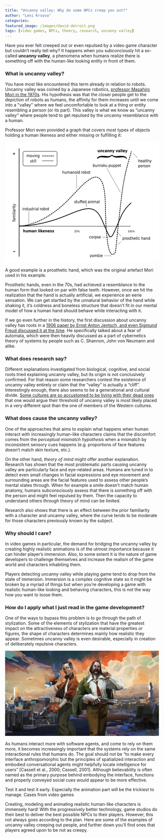 ```yaml
---
title: "Uncanny valley: Why do some NPCs creep you out?"
author: "Leni Krsova"
categories: 
featured_image: /images/david-detroit.png
tags: [video games, NPCs, theory, research, uncanny valley]
---
```


Have you ever felt creeped out or even repulsed by a video game character but couldn’t really tell why? It happens when you subconciously hit a so-called **uncanny valley**, a phenomena when humans realize there is something off with the human-like looking entity in front of them.

### What is uncanny valley?
You have most like encountered this term already in relation to robots. Uncanny valley was coined by a Japanese robotics, [professor Masahiro Mori in the 1970s](https://ieeexplore.ieee.org/stamp/stamp.jsp?arnumber=6213238). His hypothesis was that the closer people get to the depiction of robots as humans, the affinity for them increases until we come into a "valley" where we feel uncomfortable to look at a thing or entity resembling a person (or its part). This valley is what we know as “uncanny valley” where people tend to get repulsed by the uncanny resemblance with a human.

Professor Mori even provided a graph that covers most types of objects holding a human likeness and either missing or fulfilling it:

![](/images/mori-uncanny.png)

A good example is a prosthetic hand, which was the original artefact Mori used in his example.

Prosthetic hands, even in the 70s, had achieved a resemblance to the human form that looked on par with false teeth. However, once we hit the realization that the hand is actually artificial, we experience an eerie sensation. We can get startled by the unnatural behavior of the hand while shaking it, it’s coldness and boneless structure that doesn’t fit in our mental model of how a human hand should behave while interacting with it.

If we go even further in the history, the first discussion about uncanny valley has roots in a [1906 paper by Ernst Anton Jentsch, and even Sigmund Freud discussed it at the time](https://www.routledgehandbooks.com/doi/10.4324/9781315850115.ch3). He specifically talked about a fear of automata, which were then heavily discussed as a part of cybernetics theory of systems by people such as C. Shannon, John von Neumann and alike.

### What does research say?
Different explanations investigated from biological, cognitive, and social roots tried explaining uncanny valley, but its origin is not conclusively confirmed. For that reason some researchers contest the existence of uncanny valley entirely or claim that the “valley” is actually a “cliff”. Interestingly enough, there also seems to be a generational and cultural divide. [Some cultures are so accustomed to be living with their dead ones](https://www.escape.com.au/destinations/asia/the-tribe-that-keeps-their-dead-relatives-at-home/image-gallery/6b4fc89987417563bd9f9f128131ec28?galleryimage=2) that one would argue their threshold of uncanny valley is most likely placed in a very different spot than the one of members of the Western cultures.

### What does cause the uncanny valley?
One of the approaches that aims to explain what happens when human interact with increasingly human-like characters claims that the discomfort comes from the *perceptual mismatch hypothesis* when a mismatch by inconsistent sensory cues happens (e.g. proportions of face features doesn’t match skin texture, etc.).

On the other hand, *theory of mind* might offer another explanation. Research has shown that the most problematic parts causing uncanny valley are particularly face and eye-related areas. Humans are tuned in to detect even small changes in facial expressions and eye movement and surrounding areas are the facial features used to assess other people’s mental states through. When for example a smile doesn’t match human anatomy, humans subconsciously assess that there is something off with the person and might feel repulsed by them. Then the capacity to understand others through theory of mind can be limited.

Research also shows that there is an effect between the prior familiarity with a character and uncanny valley, where the curve tends to be moderate for those characters previously known by the subject.

### Why should I care?
In video games in particular, the demand for bridging the uncanny valley by creating
highly realistic animations is of the utmost importance because it can hinder player’s immersion.
Also, to some extent it is the nature of game developers to challenge themselves and increase the
realism of the game world and characters inhabiting them.

Players detecting uncanny valley while playing game tend to drop from the state of immersion. Immersion is a complex cognitive state so it might be broken by a myriad of things but when you’re developing a game with realistic human-like looking and behaving characters, this is not the way how you want to loose them.

### How do I apply what I just read in the game development?
One of the ways to bypass this problem is to go through the path of stylization. Some of
the elements of stylization that have the greatest impact on the attractiveness of characters are
material properties or figures, the shape of characters determines mainly how realistic they
appear. Sometimes uncanny valley is even desirable, especially in creation of
deliberately repulsive characters.

![](/images/disco-elysium.png)

As humans interact more with software agents, and come to rely on them more, it becomes increasingly important that the systems rely on the same interactional rules that humans do. The goal should not be “to make every interface anthropomorphic but the principles of spatialized interaction and embodied conversational agents might helpfully locate intelligence for users” [Cassell et al., 2000; Cassell, 2001]. Although believability is often named as the primary purpose behind embodying the interface, functions and properly conveyed social cues would appear to be more effective.


Test it and test it early. Especially the animation part will be the trickiest to manage.
Cases from video games

Creating, modeling and animating realistic human-like characters is immensely hard! With the progressively better technology, game studios do their best to deliver the best possible NPCs to their players. However, this not always goes according to the plan. Here are some of the examples of uncanny valley creeping out people, and further down you’ll find ones that players agreed upon to be not as creepy.
